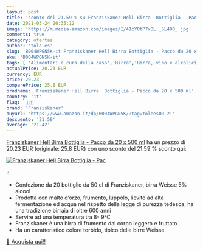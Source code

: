 ```yaml
---
layout: post
title: 'sconto del 21.59 % su Franziskaner Hell Birra  Bottiglia - Pac  '
date: 2021-03-24 20:35:12
image: 'https://m.media-amazon.com/images/I/41cY0tP7xOL._SL400_.jpg'
comments: true
category: ofertas
author: 'tole.es'
slug: 'B004WPGN5K-it Franziskaner Hell Birra Bottiglia - Pacco da 20 x 500 ml'
sku: 'B004WPGN5K-it'
tags: [ 'Alimentari e cura della casa','Birra','Birra, vino e alcolici','franziskaner', ]
actualPrice: 20.23 EUR
currency: EUR
price: 20.23
comparePrice: 25.8 EUR
prodname: 'Franziskaner Hell Birra  Bottiglia - Pacco da 20 x 500 ml'
country: 'it'
flag: '🇮🇹'
brand: 'Franziskaner'
buyurl: 'https://www.amazon.it/dp/B004WPGN5K/?tag=tolees00-21'
descuento: '21.59'
average: '21.42'
---
```


[Franziskaner Hell Birra  Bottiglia - Pacco da 20 x 500 ml](https://www.amazon.it/dp/B004WPGN5K/?tag=tolees00-21) ha un prezzo di 20.23 EUR (originale: 25.8 EUR) con uno sconto del 21.59 % sconto qui:

[![Franziskaner Hell Birra  Bottiglia - Pac](https://m.media-amazon.com/images/I/41cY0tP7xOL._SL400_.jpg)](https://www.amazon.it/dp/B004WPGN5K/?tag=tolees00-21)

ℹ️:

- Confezione da 20 bottiglie da 50 cl di Franziskaner, birra Weisse 5% alcool
- Prodotta con malto d’orzo, frumento, luppolo, lievito ad alta fermentazione ed acqua nel rispetto della legge di purezza tedesca, ha una tradizione birraia di oltre 600 anni
- Servire ad una temperatura tra 8- 9°C
- Franziskaner è una birra di frumento dal corpo leggero e fruttato
- Ha un caratteristico colore torbido, tipico delle birre Weisse

[🛒 Acquista qui!!](https://www.amazon.it/dp/B004WPGN5K/?tag=tolees00-21)
